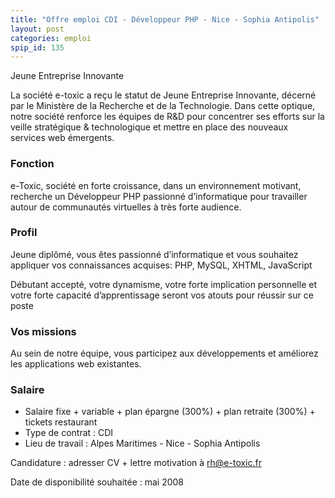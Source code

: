 ```yaml
---
title: "Offre emploi CDI - Développeur PHP - Nice - Sophia Antipolis"
layout: post
categories: emploi
spip_id: 135
---
```

Jeune Entreprise Innovante

La société e-toxic a reçu le statut de Jeune Entreprise Innovante, décerné par le Ministère de la Recherche et de la Technologie.  Dans cette optique, notre société renforce les équipes de  R&amp;D pour  concentrer ses efforts sur la veille stratégique &amp; technologique et mettre en place des nouveaux services web émergents.

### Fonction ###
e-Toxic, société en forte croissance, dans un environnement motivant, recherche un Développeur PHP  passionné d’informatique pour travailler autour de communautés virtuelles à très forte audience.

### Profil ###
Jeune diplômé, vous êtes passionné d’informatique et vous souhaitez appliquer vos connaissances acquises: PHP, MySQL, XHTML, JavaScript

Débutant accepté, votre dynamisme, votre forte implication personnelle et votre forte capacité d’apprentissage seront vos atouts pour réussir sur ce poste

### Vos missions ###
Au sein de notre équipe, vous participez aux développements et améliorez les applications web existantes.

### Salaire ###
- Salaire fixe + variable + plan épargne (300%) + plan retraite (300%) + tickets restaurant
- Type de contrat : CDI
- Lieu de travail : Alpes Maritimes - Nice - Sophia Antipolis

Candidature : adresser CV + lettre motivation à <rh@e-toxic.fr> 

Date de disponibilité souhaitée : mai 2008


